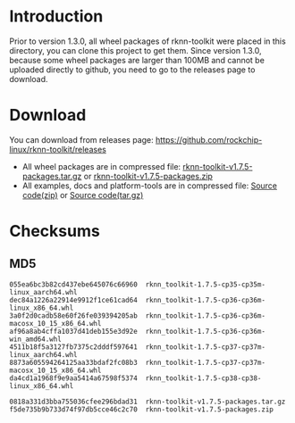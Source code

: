 # Introduction
Prior to version 1.3.0, all wheel packages of rknn-toolkit were placed in this directory, you can clone this project to get them.
Since version 1.3.0, because some wheel packages are larger than 100MB and cannot be uploaded directly to github, you need to go to the releases page to download.
# Download
You can download from releases page: https://github.com/rockchip-linux/rknn-toolkit/releases
- All wheel packages are in compressed file: [rknn-toolkit-v1.7.5-packages.tar.gz](https://github.com/rockchip-linux/rknn-toolkit/releases/download/v1.7.5/rknn-toolkit-v1.7.5-packages.tar.gz "rknn-toolkit-v1.7.5-packages.tar.gz") or [rknn-toolkit-v1.7.5-packages.zip](https://github.com/rockchip-linux/rknn-toolkit/releases/download/v1.7.5/rknn-toolkit-v1.7.5-packages.zip "rknn-toolkit-v1.7.5-packages.zip ")
- All examples, docs and platform-tools are in compressed file: [Source code(zip)](https://github.com/rockchip-linux/rknn-toolkit/archive/v1.7.5.zip "Source code(zip)") or [Source code(tar.gz)](https://github.com/rockchip-linux/rknn-toolkit/archive/v1.7.5.tar.gz "Source code(tar.gz)")

# Checksums
## MD5
```
055ea6bc3b82cd437ebe645076c66960  rknn_toolkit-1.7.5-cp35-cp35m-linux_aarch64.whl
dec84a1226a22914e9912f1ce61cad64  rknn_toolkit-1.7.5-cp36-cp36m-linux_x86_64.whl
3a0f2d0cadb58e60f26fe039394205ab  rknn_toolkit-1.7.5-cp36-cp36m-macosx_10_15_x86_64.whl
af96a8ab4cffa1037d41deb155e3d92e  rknn_toolkit-1.7.5-cp36-cp36m-win_amd64.whl
4511b18f5a3127fb7375c2dddf597641  rknn_toolkit-1.7.5-cp37-cp37m-linux_aarch64.whl
8873a605594264125aa33bdaf2fc08b3  rknn_toolkit-1.7.5-cp37-cp37m-macosx_10_15_x86_64.whl
da4cd1a1968f9e9aa5414a67598f5374  rknn_toolkit-1.7.5-cp38-cp38-linux_x86_64.whl

0818a331d3bba755036cfee296bdad31  rknn-toolkit-v1.7.5-packages.tar.gz
f5de735b9b733d74f97db5cce46c2c70  rknn-toolkit-v1.7.5-packages.zip
```


